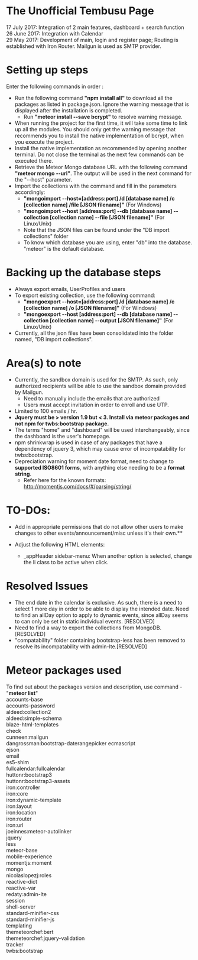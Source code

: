 # The Unofficial Tembusu Page
17 July 2017: Integration of 2 main features, dashboard + search function   <br />
26 June 2017: Integration with Calendar  <br />
29 May 2017: Development of main, login and register page; Routing is established with Iron Router. Mailgun is used as SMTP provider.

# Setting up steps
Enter the following commands in order :
+ Run the following command __"npm install all"__ to download all the packages as listed in package.json. Ignore the warning message that is displayed after the installation is completed.
  - Run __"meteor install --save bcrypt"__ to resolve warning message.
+ When running the project for the first time, it will take some time to link up all the modules. You should only get the warning message that recommends you to install the native implementation of bcrypt, when you execute the project.
+ Install the native implementation as recommended by opening another terminal. Do not close the terminal as the next few commands can be executed there.
+ Retrieve the Meteor Mongo database URL with the following command __"meteor mongo --url"__. The output will be used in the next command for the "--host" parameter.
+ Import the collections with the command and fill in the parameters accordingly:
  - __"mongoimport --host=[address:port] /d [database name] /c [collection name] /file [JSON filename]"__ (For Windows)
  - __"mongoimport --host [address:port] --db [database name] --collection [collection name] --file [JSON filename]"__ (For Linux/Unix)
  - Note that the JSON files can be found under the "DB import collections" folder
  - To know which database you are using, enter "db" into the database. "meteor" is the default database.  

# Backing up the database steps
+ Always export emails, UserProfiles and users
+ To export existing collection, use the following command:
  - __"mongoexport --host=[address:port] /d [database name] /c [collection name] /o [JSON filename]"__ (For Windows)
  - __"mongoexport --host [address:port] --db [database name] --collection [collection name] --output [JSON filename]"__ (For Linux/Unix)
+ Currently, all the json files have been consolidated into the folder named, "DB import collections".

# Area(s) to note
+ Currently, the sandbox domain is used for the SMTP. As such, only authorized recipients will be able to use the sandbox domain provided by Mailgun.
  - Need to manually include the emails that are authorized
  - Users must accept invitation in order to enroll and use UTP.
+ Limited to 100 emails / hr.
+ __Jquery must be > version 1.9 but < 3. Install via meteor packages and not npm for twbs:bootstrap package.__
+ The terms "home" and "dashboard" will be used interchangeably, since the dashboard is the user's homepage.  
+ npm shrinkwrap is used in case of any packages that have a dependency of jquery 3, which may cause error of incompatability for twbs:bootstrap.   
+ Depreciation warning for moment date format, need to change to __supported ISO8601 forms__, with anything else needing to be a __format string__.
  - Refer here for the known formats: http://momentjs.com/docs/#/parsing/string/

# TO-DOs:
+ Add in appropriate permissions that do not allow other users to make changes to other events/announcement/misc unless it's their own.**

+ Adjust the following HTML elements:
  - _appHeader sidebar-menu: When another option is selected, change the li class to be active when click.

# Resolved Issues
+ The end date in the calendar is exclusive. As such, there is a need to select 1 more day in order to be able to display the intended date. Need to find an allDay option to apply to dynamic events, since allDay seems to can only be set in static individual events. [RESOLVED]
+ Need to find a way to export the collections from MongoDB. [RESOLVED]
+ "compatability" folder containing bootstrap-less has been removed to resolve its incompatability with admin-lte.[RESOLVED]

# Meteor packages used
To find out about the packages version and description, use command - "__meteor list__"  
accounts-base                        
accounts-password                    
aldeed:collection2                   
aldeed:simple-schema                 
blaze-html-templates                 
check                                
cunneen:mailgun                      
dangrossman:bootstrap-daterangepicker
ecmascript                           
ejson                                
email                                
es5-shim                             
fullcalendar:fullcalendar            
huttonr:bootstrap3                   
huttonr:bootstrap3-assets            
iron:controller                      
iron:core                            
iron:dynamic-template                
iron:layout                          
iron:location                        
iron:router                          
iron:url                             
joeinnes:meteor-autolinker           
jquery                               
less                                 
meteor-base                          
mobile-experience                    
momentjs:moment                      
mongo                                
nicolaslopezj:roles                  
reactive-dict                        
reactive-var                         
redaty:admin-lte                     
session                              
shell-server                         
standard-minifier-css                
standard-minifier-js                 
templating                           
themeteorchef:bert                   
themeteorchef:jquery-validation      
tracker                              
twbs:bootstrap                       
